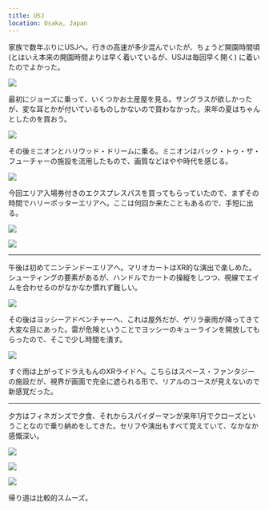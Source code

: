 ```yaml
---
title: USJ
location: Osaka, Japan
---
```


家族で数年ぶりにUSJへ。行きの高速が多少混んでいたが、ちょうど開園時間頃 (とはいえ本来の開園時間よりは早く着いているが、USJは毎回早く開く) に着いたのでよかった。

![](https://photos.old.apkas.net/medium/202308/20230822-080736.webp)

最初にジョーズに乗って、いくつかお土産屋を見る。サングラスが欲しかったが、変な耳とかが付いているものしかないので買わなかった。来年の夏はちゃんとしたのを買おう。

![](https://photos.old.apkas.net/medium/202308/20230822-083420.webp)

その後ミニオンとハリウッド・ドリームに乗る。ミニオンはバック・トゥ・ザ・フューチャーの施設を流用したもので、画質などはやや時代を感じる。

![](https://photos.old.apkas.net/medium/202308/20230822-094723.webp)

今回エリア入場券付きのエクスプレスパスを買ってもらっていたので、まずその時間でハリーポッターエリアへ。ここは何回か来たこともあるので、手短に出る。

![](https://photos.old.apkas.net/medium/202308/20230822-110152.webp)

![](https://photos.old.apkas.net/medium/202308/20230822-120622.webp)

---

午後は初めてニンテンドーエリアへ。マリオカートはXR的な演出で楽しめた。シューティングの要素があるが、ハンドルでカートの操縦をしつつ、視線でエイムを合わせるのがなかなか慣れず難しい。

![](https://photos.old.apkas.net/medium/202308/20230822-132655.webp)

その後はヨッシーアドベンチャーへ、これは屋外だが、ゲリラ豪雨が降ってきて大変な目にあった。雷が危険ということでヨッシーのキューラインを開放してもらったので、そこで少し時間を潰す。

![](https://photos.old.apkas.net/medium/202308/20230822-151526.webp)

すぐ雨は上がってドラえもんのXRライドへ。こちらはスペース・ファンタジーの施設だが、視界が画面で完全に遮られる形で、リアルのコースが見えないので新感覚だった。

---

夕方はフィネガンズで夕食、それからスパイダーマンが来年1月でクローズということなので乗り納めをしてきた。セリフや演出もすべて覚えていて、なかなか感慨深い。

![](https://photos.old.apkas.net/medium/202308/20230822-174130.webp)

![](https://photos.old.apkas.net/medium/202308/20230822-191645.webp)

![](https://photos.old.apkas.net/medium/202308/20230822-194249.webp)

帰り道は比較的スムーズ。
